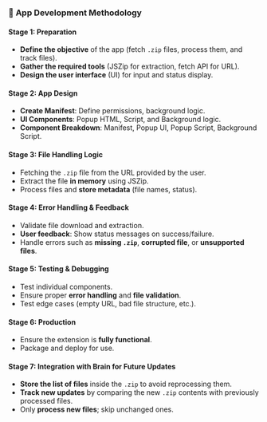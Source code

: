 
### 🧠 **App Development Methodology**

#### **Stage 1: Preparation**  
- **Define the objective** of the app (fetch `.zip` files, process them, and track files).
- **Gather the required tools** (JSZip for extraction, fetch API for URL).
- **Design the user interface** (UI) for input and status display.

#### **Stage 2: App Design**  
- **Create Manifest**: Define permissions, background logic.
- **UI Components**: Popup HTML, Script, and Background logic.
- **Component Breakdown**: Manifest, Popup UI, Popup Script, Background Script.

#### **Stage 3: File Handling Logic**  
- Fetching the `.zip` file from the URL provided by the user.
- Extract the file **in memory** using JSZip.
- Process files and **store metadata** (file names, status).

#### **Stage 4: Error Handling & Feedback**  
- Validate file download and extraction.
- **User feedback**: Show status messages on success/failure.
- Handle errors such as **missing `.zip`**, **corrupted file**, or **unsupported files**.

#### **Stage 5: Testing & Debugging**  
- Test individual components.
- Ensure proper **error handling** and **file validation**.
- Test edge cases (empty URL, bad file structure, etc.).

#### **Stage 6: Production**  
- Ensure the extension is **fully functional**.
- Package and deploy for use.

#### **Stage 7: Integration with Brain for Future Updates**  
- **Store the list of files** inside the `.zip` to avoid reprocessing them.
- **Track new updates** by comparing the new `.zip` contents with previously processed files.
- Only **process new files**; skip unchanged ones.
